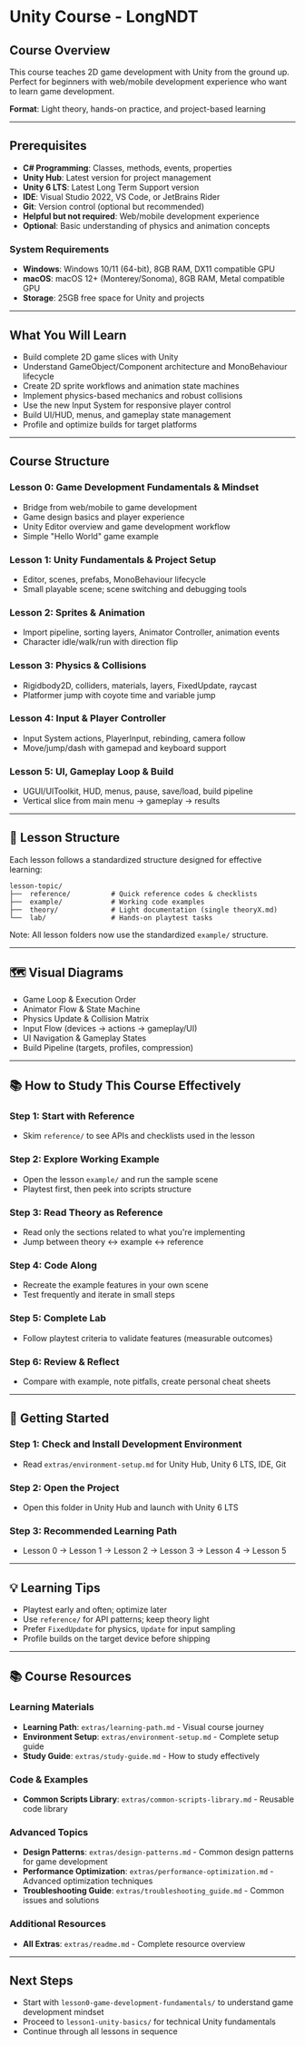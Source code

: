 # Unity Course - LongNDT

## Course Overview

This course teaches 2D game development with Unity from the ground up. Perfect for beginners with web/mobile development experience who want to learn game development.

**Format**: Light theory, hands-on practice, and project-based learning

---

## Prerequisites

- **C# Programming**: Classes, methods, events, properties
- **Unity Hub**: Latest version for project management
- **Unity 6 LTS**: Latest Long Term Support version
- **IDE**: Visual Studio 2022, VS Code, or JetBrains Rider
- **Git**: Version control (optional but recommended)
- **Helpful but not required**: Web/mobile development experience
- **Optional**: Basic understanding of physics and animation concepts

### **System Requirements**
- **Windows**: Windows 10/11 (64-bit), 8GB RAM, DX11 compatible GPU
- **macOS**: macOS 12+ (Monterey/Sonoma), 8GB RAM, Metal compatible GPU
- **Storage**: 25GB free space for Unity and projects

---

## What You Will Learn

- Build complete 2D game slices with Unity
- Understand GameObject/Component architecture and MonoBehaviour lifecycle
- Create 2D sprite workflows and animation state machines
- Implement physics-based mechanics and robust collisions
- Use the new Input System for responsive player control
- Build UI/HUD, menus, and gameplay state management
- Profile and optimize builds for target platforms

---

## Course Structure

### Lesson 0: Game Development Fundamentals & Mindset
- Bridge from web/mobile to game development
- Game design basics and player experience
- Unity Editor overview and game development workflow
- Simple "Hello World" game example

### Lesson 1: Unity Fundamentals & Project Setup
- Editor, scenes, prefabs, MonoBehaviour lifecycle
- Small playable scene; scene switching and debugging tools

### Lesson 2: Sprites & Animation
- Import pipeline, sorting layers, Animator Controller, animation events
- Character idle/walk/run with direction flip

### Lesson 3: Physics & Collisions
- Rigidbody2D, colliders, materials, layers, FixedUpdate, raycast
- Platformer jump with coyote time and variable jump

### Lesson 4: Input & Player Controller
- Input System actions, PlayerInput, rebinding, camera follow
- Move/jump/dash with gamepad and keyboard support

### Lesson 5: UI, Gameplay Loop & Build
- UGUI/UIToolkit, HUD, menus, pause, save/load, build pipeline
- Vertical slice from main menu → gameplay → results

---

## 📁 Lesson Structure

Each lesson follows a standardized structure designed for effective learning:

```
lesson-topic/
├──  reference/          # Quick reference codes & checklists
├──  example/            # Working code examples
├──  theory/             # Light documentation (single theoryX.md)
└──  lab/                # Hands-on playtest tasks
```

Note: All lesson folders now use the standardized `example/` structure.

---

## 🗺️ Visual Diagrams

- Game Loop & Execution Order
- Animator Flow & State Machine
- Physics Update & Collision Matrix
- Input Flow (devices → actions → gameplay/UI)
- UI Navigation & Gameplay States
- Build Pipeline (targets, profiles, compression)

---

## 📚 How to Study This Course Effectively

### Step 1: Start with Reference
- Skim `reference/` to see APIs and checklists used in the lesson

### Step 2: Explore Working Example
- Open the lesson `example/` and run the sample scene
- Playtest first, then peek into scripts structure

### Step 3: Read Theory as Reference
- Read only the sections related to what you're implementing
- Jump between theory ↔ example ↔ reference

### Step 4: Code Along
- Recreate the example features in your own scene
- Test frequently and iterate in small steps

### Step 5: Complete Lab
- Follow playtest criteria to validate features (measurable outcomes)

### Step 6: Review & Reflect
- Compare with example, note pitfalls, create personal cheat sheets

---

## 🚀 Getting Started

### Step 1: Check and Install Development Environment
- Read `extras/environment-setup.md` for Unity Hub, Unity 6 LTS, IDE, Git

### Step 2: Open the Project
- Open this folder in Unity Hub and launch with Unity 6 LTS

### Step 3: Recommended Learning Path
- Lesson 0 → Lesson 1 → Lesson 2 → Lesson 3 → Lesson 4 → Lesson 5

---

## 💡 Learning Tips

- Playtest early and often; optimize later
- Use `reference/` for API patterns; keep theory light
- Prefer `FixedUpdate` for physics, `Update` for input sampling
- Profile builds on the target device before shipping

---

## 📚 Course Resources

### **Learning Materials**
- **Learning Path**: `extras/learning-path.md` - Visual course journey
- **Environment Setup**: `extras/environment-setup.md` - Complete setup guide
- **Study Guide**: `extras/study-guide.md` - How to study effectively

### **Code & Examples**
- **Common Scripts Library**: `extras/common-scripts-library.md` - Reusable code library

### **Advanced Topics**
- **Design Patterns**: `extras/design-patterns.md` - Common design patterns for game development
- **Performance Optimization**: `extras/performance-optimization.md` - Advanced optimization techniques
- **Troubleshooting Guide**: `extras/troubleshooting_guide.md` - Common issues and solutions

### **Additional Resources**
- **All Extras**: `extras/readme.md` - Complete resource overview

---

## Next Steps

- Start with `lesson0-game-development-fundamentals/` to understand game development mindset
- Proceed to `lesson1-unity-basics/` for technical Unity fundamentals
- Continue through all lessons in sequence

